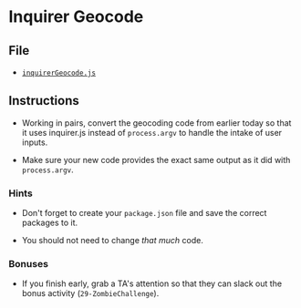 # Inquirer Geocode

## File

* [`inquirerGeocode.js`](Unsolved/inquirerGeocode.js)

## Instructions

* Working in pairs, convert the geocoding code from earlier today so that it uses inquirer.js instead of `process.argv` to handle the intake of user inputs.

* Make sure your new code provides the exact same output as it did with `process.argv`.

### Hints

* Don't forget to create your `package.json` file and save the correct packages to it.

* You should not need to change _that much_ code.

### Bonuses

* If you finish early, grab a TA's attention so that they can slack out the bonus activity (`29-ZombieChallenge`).
